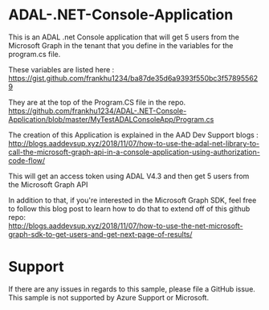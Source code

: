 # ADAL-.NET-Console-Application
This is an ADAL .net Console application that will get 5 users from the Microsoft Graph in the tenant that you define in the variables for the program.cs file.

These variables are listed here : https://gist.github.com/frankhu1234/ba87de35d6a9393f550bc3f578955629

They are at the top of the Program.CS file in the repo. https://github.com/frankhu1234/ADAL-.NET-Console-Application/blob/master/MyTestADALConsoleApp/Program.cs

The creation of this Application is explained in the AAD Dev Support blogs : http://blogs.aaddevsup.xyz/2018/11/07/how-to-use-the-adal-net-library-to-call-the-microsoft-graph-api-in-a-console-application-using-authorization-code-flow/

This will get an access token using ADAL V4.3 and then get 5 users from the Microsoft Graph API 

In addition to that, if you're interested in the Microsoft Graph SDK, feel free to follow this blog post to learn how to do that to extend off of this github repo:  
http://blogs.aaddevsup.xyz/2018/11/07/how-to-use-the-net-microsoft-graph-sdk-to-get-users-and-get-next-page-of-results/

# Support

If there are any issues in regards to this sample, please file a GitHub issue. This sample is not supported by Azure Support or Microsoft. 

